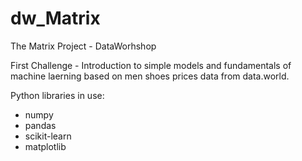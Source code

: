 # dw_Matrix
The Matrix Project - DataWorhshop

First Challenge - Introduction to simple models and fundamentals of machine laerning based on men shoes prices data from data.world.

Python libraries in use:
- numpy
- pandas
- scikit-learn
- matplotlib
